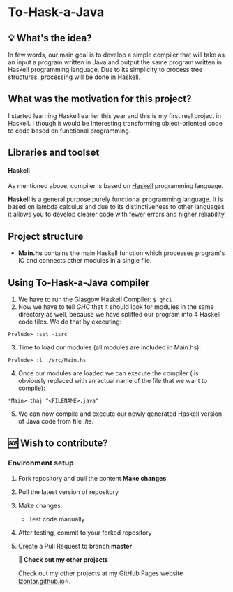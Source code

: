 # To-Hask-a-Java
## :bulb: What's the idea?
In few words, our main goal is to develop a simple compiler that will take as an input a program written in Java and output the same program written in Haskell programming language. Due to its simplicity to process tree structures, processing will be done in Haskell.

## What was the motivation for this project?
I started learning Haskell earlier this year and this is my first real project in Haskell. I though it would be interesting transforming object-oriented code to code based on functional programming.

## Libraries and toolset
#### Haskell
As mentioned above, compiler is based on [Haskell](https://www.haskell.org/) programming language.

**Haskell** is a general purpose purely functional programming language. It is based on lambda calculus and due to its distinctiveness to other languages it allows you to develop clearer code with fewer errors and higher reliability.

## Project structure
- **Main.hs** contains the main Haskell function which processes program's IO and connects other modules in a single file.

## Using To-Hask-a-Java compiler
1. We have to run the Glasgow Haskell Compiler: ``` $ ghci ```
2. Now we have to tell *GHC* that it should look for modules in the same directory as well, because we have splitted our program into 4 Haskell code files. We do that by executing:
```
Prelude> :set -isrc
```
3. Time to load our modules (all modules are included in Main.hs):
```
Prelude> :l ./src/Main.hs
```
4. Once our modules are loaded we can execute the compiler (<FILENAME> is obviously replaced with an actual name of the file that we want to compile):
```
*Main> thaj "<FILENAME>.java"
```
5. We can now compile and execute our newly generated Haskell version of Java code from file *<FILENAME>.hs*. 
## :sos: Wish to contribute?
### Environment setup
1. Fork repository and pull the content
   **Make changes**
2. Pull the latest version of repository
3. Make changes:
   * Test code manually
4. After testing, commit to your forked repository
5. Create a Pull Request to branch **master**

   **:link: Check out my other projects**

   Check out my other projects at my GitHub Pages website [lzontar.github.io](https://lzontar.github.io):star:.
